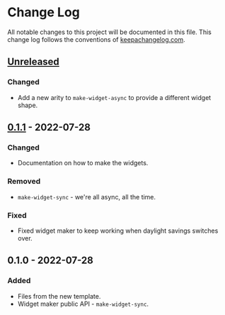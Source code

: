 # Change Log
All notable changes to this project will be documented in this file. This change log follows the conventions of [keepachangelog.com](http://keepachangelog.com/).

## [Unreleased]
### Changed
- Add a new arity to `make-widget-async` to provide a different widget shape.

## [0.1.1] - 2022-07-28
### Changed
- Documentation on how to make the widgets.

### Removed
- `make-widget-sync` - we're all async, all the time.

### Fixed
- Fixed widget maker to keep working when daylight savings switches over.

## 0.1.0 - 2022-07-28
### Added
- Files from the new template.
- Widget maker public API - `make-widget-sync`.

[Unreleased]: https://sourcehost.site/your-name/stax-user/compare/0.1.1...HEAD
[0.1.1]: https://sourcehost.site/your-name/stax-user/compare/0.1.0...0.1.1
